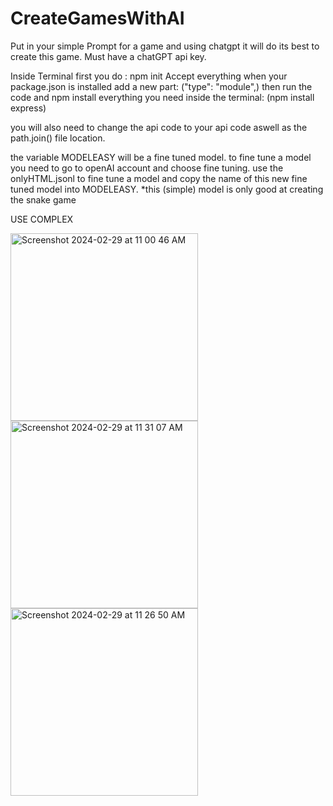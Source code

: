 # CreateGamesWithAI
Put in your simple Prompt for a game and using chatgpt it will do its best to create this game. Must have a chatGPT api key.

Inside Terminal first you do : npm init
Accept everything
when your package.json is installed add a new part: ("type": "module",)
then run the code and npm install everything you need inside the terminal: (npm install express)

you will also need to change the api code to your api code aswell as the path.join() file location.

the variable MODELEASY will be a fine tuned model. to fine tune a model you need to go to openAI account and choose fine tuning. use the onlyHTML.jsonl to fine tune a model and copy the name of this new fine tuned model into MODELEASY. 
*this (simple) model is only good at creating the snake game

USE COMPLEX

<img width="300" alt="Screenshot 2024-02-29 at 11 00 46 AM" src="https://github.com/jakeoncob/CreateGamesWithAI/assets/161487209/fe3fd39a-e578-49eb-90be-f7a4240e0b00">
<img width="300" alt="Screenshot 2024-02-29 at 11 31 07 AM" src="https://github.com/jakeoncob/CreateGamesWithAI/assets/161487209/03a5ec88-ae68-48b1-a791-750418b16de8">
<img width="300" alt="Screenshot 2024-02-29 at 11 26 50 AM" src="https://github.com/jakeoncob/CreateGamesWithAI/assets/161487209/93b483c0-5d1c-4ccb-9560-6b105fa6ac62">
